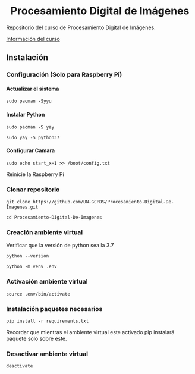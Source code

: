 # <center> Procesamiento Digital de Imágenes </center>

Repositorio del curso de Procesamiento Digital de Imágenes.  

[Información del curso](https://docs.google.com/spreadsheets/d/1ODFNuppfZTspb2CqdAHMDGFF0lk150aQ/edit?usp=sharing&ouid=102209159107774849732&rtpof=true&sd=true)


## Instalación 

### Configuración (Solo para Raspberry Pi)

#### Actualizar el sistema 

```
sudo pacman -Syyu
```

#### Instalar Python 

```
sudo pacman -S yay
```

```
sudo yay -S python37
```

#### Configurar Camara 

```
sudo echo start_x=1 >> /boot/config.txt
```

Reinicie la Raspberry Pi










### Clonar repositorio 
```
git clone https://github.com/UN-GCPDS/Procesamiento-Digital-De-Imagenes.git
```
```
cd Procesamiento-Digital-De-Imagenes
```

### Creación ambiente virtual 

Verificar que la versión de python sea la 3.7 


```
python --version 
```

```
python -m venv .env 
```

### Activación ambiente virtual 

```
source .env/bin/activate 
```

### Instalación paquetes necesarios 
```
pip install -r requirements.txt
```
Recordar que mientras el ambiente virtual este activado pip instalará paquete solo sobre este. 

### Desactivar ambiente virtual

```
deactivate 
```
